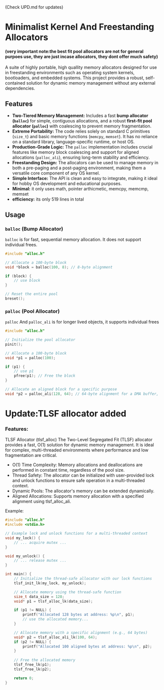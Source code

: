 (Check UPD.md for updates)
# Minimalist Kernel And Freestanding Allocators
#### (very important note:the best fit pool allocators are not for general purpoes use, they are just incase allocators, they dont offer much safety) 

A suite of highly portable, high quallity memory allocators designed for use in freestanding environments such as operating system kernels, bootloaders, and embedded systems. This project provides a robust, self-contained solution for dynamic memory management without any external dependencies.

## Features

* **Two-Tiered Memory Management:** Includes a fast **bump allocator (`balloc`)** for simple, contiguous allocations, and a robust **first-fit pool allocator (`palloc`)** with coalescing to prevent memory fragmentation.
* **Extreme Portability:** The code relies solely on standard C primitives (`size_t`) and basic memory functions (`memcpy`, `memset`). It has no reliance on a standard library, language-specific runtime, or host OS.
* **Production-Grade Logic:** The `palloc` implementation includes crucial features like memory block coalescing and support for aligned allocations (`palloc_ali`), ensuring long-term stability and efficiency.
* **Freestanding Design:** The allocators can be used to manage memory in both a pre-paging and a post-paging environment, making them a versatile core component of any OS kernel.
* **Simple Interface:** The API is clean and easy to integrate, making it ideal for hobby OS development and educational purposes.
* **Minimal:** it only uses math, pointer arthicmetic, memcpy, memcmp, memset
* **efficiency:** its only 519 lines in total
## Usage

### `balloc` (Bump Allocator)

`balloc` is for fast, sequential memory allocation. It does not support individual frees.

```c
#include "alloc.h"

// Allocate a 100-byte block
void *block = balloc(100, 8); // 8-byte alignment

if (block) {
    // use block
}

// Reset the entire pool
breset(); 

```
### `palloc` (Pool Allocator)
`palloc` And `palloc_ali` is for longer lived objects, it supports individual frees

```c
#include "alloc.h"

// Initialize the pool allocator
pinit();

// Allocate a 100-byte block
void *p1 = palloc(100);

if (p1) {
    // use p1
    pfree(p1); // Free the block
}

// Allocate an aligned block for a specific purpose
void *p2 = palloc_ali(128, 64); // 64-byte alignment for a DMA buffer, for example
```

# Update:TLSF allocator added

### Features:
TLSF Allocator (tlsf_alloc)
The Two-Level Segregated Fit (TLSF) allocator provides a fast, O(1) solution for dynamic memory management. It is ideal for complex, multi-threaded environments where performance and low fragmentation are critical.
 * O(1) Time Complexity: Memory allocations and deallocations are performed in constant time, regardless of the pool size.
 * Thread Safety: The allocator can be initialized with user-provided lock and unlock functions to ensure safe operation in a multi-threaded context.
 * Dynamic Pools: The allocator's memory can be extended dynamically.
 * Aligned Allocations: Supports memory allocation with a specified alignment using tlsf_alloc_ali. 

Example:
```c
#include "alloc.h"
#include <stdio.h>

// Example lock and unlock functions for a multi-threaded context
void my_lock() {
    // ... acquire mutex ...
}

void my_unlock() {
    // ... release mutex ...
}

int main() {
    // Initialize the thread-safe allocator with our lock functions
    tlsf_init_lk(my_lock, my_unlock);

    // Allocate memory using the thread-safe function
    size_t data_size = 128;
    void* p1 = tlsf_alloc_lk(data_size);

    if (p1 != NULL) {
        printf("Allocated 128 bytes at address: %p\n", p1);
        // use the allocated memory...
    }

    // Allocate memory with a specific alignment (e.g., 64 bytes)
    void* p2 = tlsf_alloc_ali_lk(100, 64);
    if (p2 != NULL) {
        printf("Allocated 100 aligned bytes at address: %p\n", p2);
    }
    
    // Free the allocated memory
    tlsf_free_lk(p1);
    tlsf_free_lk(p2);

    return 0;
}

